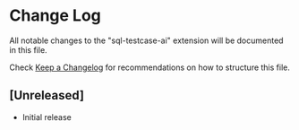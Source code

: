 # Change Log

All notable changes to the "sql-testcase-ai" extension will be documented in this file.

Check [Keep a Changelog](http://keepachangelog.com/) for recommendations on how to structure this file.

## [Unreleased]

- Initial release